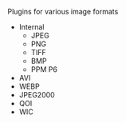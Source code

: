 Plugins for various image formats

- Internal
  - JPEG 
  - PNG
  - TIFF
  - BMP
  - PPM P6
- AVI
- WEBP
- JPEG2000
- QOI
- WIC
